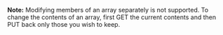 **Note:** Modifying members of an array separately is not supported. To change the contents of an array, first GET the current contents and then PUT back only those you wish to keep.